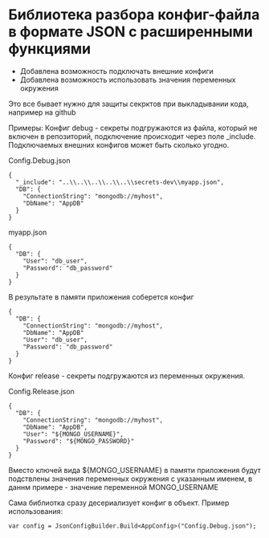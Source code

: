 # Библиотека разбора конфиг-файла в формате JSON с расширенными функциями

* Добавлена возможность подключать внешние конфиги
* Добавлена возможность использовать значения переменных окружения

Это все бывает нужно для защиты секрктов при выкладывании кода, например на github

Примеры:
Конфиг debug - секреты подгружаются из файла, который не включен в репозиторий, подключение происходит через поле _include. 
Подключаемых внешних конфигов может быть сколько угодно.

Config.Debug.json
```
{
  "_include": "..\\..\\..\\..\\..\\secrets-dev\\myapp.json",
  "DB": {
    "ConnectionString": "mongodb://myhost",
    "DbName": "AppDB"
  }
}
```
myapp.json
```
{
  "DB": {
    "User": "db_user",
    "Password": "db_password"
  }
}
```
В результате в памяти приложения соберется конфиг
```
{
  "DB": {
    "ConnectionString": "mongodb://myhost",
    "DbName": "AppDB"
    "User": "db_user",
    "Password": "db_password"
  }
}
```
Конфиг release - секреты подгружаются из переменных окружения.

Config.Release.json
```
{
  "DB": {
    "ConnectionString": "mongodb://myhost",
    "DbName": "AppDB",
    "User": "${MONGO_USERNAME}",
    "Password": "${MONGO_PASSWORD}"
  }
}
```
Вместо ключей вида ${MONGO_USERNAME} в памяти приложения будут подствлены значения переменных окружения с указанным именем, в даннм примере - значение переменной MONGO_USERNAME

Сама библиотка сразу десериализует конфиг в объект. Пример использования:
```
var config = JsonConfigBuilder.Build<AppConfig>("Config.Debug.json");
```


